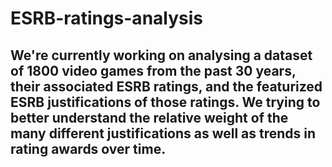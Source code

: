 # ESRB-ratings-analysis
## We're currently working on analysing a dataset of 1800 video games from the past 30 years, their associated ESRB ratings, and the featurized ESRB justifications of those ratings. We trying to better understand the relative weight of the many different justifications as well as trends in rating awards over time.
